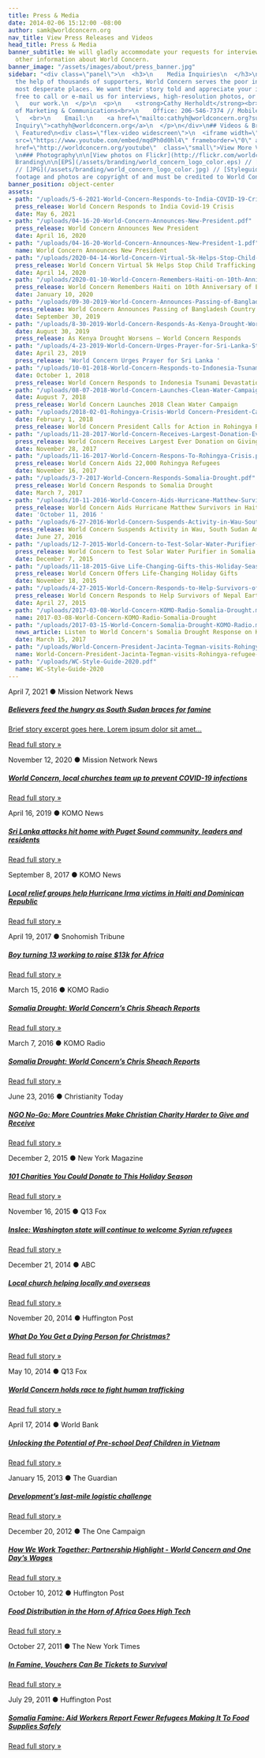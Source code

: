 ```yaml
---
title: Press & Media
date: 2014-02-06 15:12:00 -08:00
author: samk@worldconcern.org
nav_title: View Press Releases and Videos
head_title: Press & Media
banner_subtitle: We will gladly accommodate your requests for interviews, video and
  other information about World Concern.
banner_image: "/assets/images/about/press_banner.jpg"
sidebar: "<div class=\"panel\">\n  <h3>\n    Media Inquiries\n  </h3>\n  <p>\n    With
  the help of thousands of supporters, World Concern serves the poor in the world's
  most desperate places. We want their story told and appreciate your interest. Feel
  free to call or e-mail us for interviews, high-resolution photos, or video of\n
  \   our work.\n  </p>\n  <p>\n    <strong>Cathy Herholdt</strong><br>\n    Director
  of Marketing & Communications<br>\n    Office: 206-546-7374 // Mobile: 206-794-9775\n
  \   <br>\n    Email:\n    <a href=\"mailto:cathyh@worldconcern.org?subject=Media
  Inquiry\">cathyh@worldconcern.org</a>\n  </p>\n</div>\n## Videos & Branding\n###
  \ Featured\n<div class=\"flex-video widescreen\">\n  <iframe width=\"560\" height=\"315\"
  src=\"https://www.youtube.com/embed/mqdPh0d0hl4\" frameborder=\"0\" allowfullscreen=\"\"></iframe>\n</div>\n<p><a
  href=\"http://worldconcern.org/youtube\"  class=\"small\">View More Videos</a></p>\n
  \n### Photography\n\n[View photos on Flickr](http://flickr.com/worldconcern).\n\n###
  Branding\n\n[EPS](/assets/branding/world_concern_logo_color.eps) // [PNG](/assets/branding/world_concern_logo_color.png)
  // [JPG](/assets/branding/world_concern_logo_color.jpg) // [Styleguide](/uploads/WC-Style-Guide-2020.pdf)\n\n_*All
  footage and photos are copyright of and must be credited to World Concern._"
banner_position: object-center
assets:
- path: "/uploads/5-6-2021-World-Concern-Responds-to-India-COVID-19-Crisis.pdf"
  press_release: World Concern Responds to India Covid-19 Crisis
  date: May 6, 2021
- path: "/uploads/04-16-20-World-Concern-Announces-New-President.pdf"
  press_release: World Concern Announces New President
  date: April 16, 2020
- path: "/uploads/04-16-20-World-Concern-Announces-New-President-1.pdf"
  name: World Concern Announces New President
- path: "/uploads/2020-04-14-World-Concern-Virtual-5k-Helps-Stop-Child-Trafficking.pdf"
  press_release: World Concern Virtual 5k Helps Stop Child Trafficking
  date: April 14, 2020
- path: "/uploads/2020-01-10-World-Concern-Remembers-Haiti-on-10th-Anniversary-of-Earthquake.pdf"
  press_release: World Concern Remembers Haiti on 10th Anniversary of Earthquake
  date: January 10, 2020
- path: "/uploads/09-30-2019-World-Concern-Announces-Passing-of-Bangladesh-Country-Director.pdf"
  press_release: World Concern Announces Passing of Bangladesh Country Director
  date: September 30, 2019
- path: "/uploads/8-30-2019-World-Concern-Responds-As-Kenya-Drought-Worsens.pdf"
  date: August 30, 2019
  press_release: As Kenya Drought Worsens — World Concern Responds
- path: "/uploads/4-23-2019-World-Concern-Urges-Prayer-for-Sri-Lanka-Staff-are-Safe.pdf"
  date: April 23, 2019
  press_release: 'World Concern Urges Prayer for Sri Lanka '
- path: "/uploads/10-01-2018-World-Concern-Responds-to-Indonesia-Tsunami-Devastation.pdf"
  date: October 1, 2018
  press_release: World Concern Responds to Indonesia Tsunami Devastation
- path: "/uploads/08-07-2018-World-Concern-Launches-Clean-Water-Campaign.pdf"
  date: August 7, 2018
  press_release: World Concern Launches 2018 Clean Water Campaign
- path: "/uploads/2018-02-01-Rohingya-Crisis-World Concern-President-Calls-for-Action.pdf"
  date: February 1, 2018
  press_release: World Concern President Calls for Action in Rohingya Refugee Crisis
- path: "/uploads/11-28-2017-World-Concern-Receives-Largest-Donation-Ever-on-GivingTuesday.pdf"
  press_release: World Concern Receives Largest Ever Donation on Giving Tuesday
  date: November 28, 2017
- path: "/uploads/11-16-2017-World-Concern-Respons-To-Rohingya-Crisis.pdf"
  press_release: World Concern Aids 22,000 Rohingya Refugees
  date: November 16, 2017
- path: "/uploads/3-7-2017-World-Concern-Responds-Somalia-Drought.pdf"
  press_release: World Concern Responds to Somalia Drought
  date: March 7, 2017
- path: "/uploads/10-11-2016-World-Concern-Aids-Hurricane-Matthew-Survivors-in-Haiti.pdf"
  press_release: World Concern Aids Hurricane Matthew Survivors in Haiti
  date: 'October 11, 2016 '
- path: "/uploads/6-27-2016-World-Concern-Suspends-Activity-in-Wau-South-Sudan-Amidst-Violence.pdf"
  press_release: World Concern Suspends Activity in Wau, South Sudan Amidst Violence
  date: June 27, 2016
- path: "/uploads/12-7-2015-World-Concern-to-Test-Solar-Water-Purifier-in-Somalia.pdf"
  press_release: World Concern to Test Solar Water Purifier in Somalia
  date: December 7, 2015
- path: "/uploads/11-18-2015-Give Life-Changing-Gifts-this-Holiday-Season.pdf"
  press_release: World Concern Offers Life-Changing Holiday Gifts
  date: November 18, 2015
- path: "/uploads/4-27-2015-World-Concern-Responds-to-Help-Survivors-of-Nepal-Earthquake.pdf"
  press_release: World Concern Responds to Help Survivors of Nepal Earthquake
  date: April 27, 2015
- path: "/uploads/2017-03-08-World-Concern-KOMO-Radio-Somalia-Drought.mp3"
  name: 2017-03-08-World-Concern-KOMO-Radio-Somalia-Drought
- path: "/uploads/2017-03-15-World-Concern-Somalia-Drought-KOMO-Radio.mp3"
  news_article: Listen to World Concern's Somalia Drought Response on KOMO Radio
  date: March 15, 2017
- path: "/uploads/World-Concern-President-Jacinta-Tegman-visits-Rohingya-refugee-families-in-Bangladesh-Jan-2018.jpg"
  name: World-Concern-President-Jacinta-Tegman-visits-Rohingya-refugee-families-in-Bangladesh-Jan-2018
- path: "/uploads/WC-Style-Guide-2020.pdf"
  name: WC-Style-Guide-2020
---
```


<!-- news item -->
<div class="news-item">
  <p class="text-sm font-bold">
    <time>April 7, 2021</time>
    <span class="separator mx-1">&#9679;</span>
    <span>Mission Network News</span>
  </p>
  <h5>
    <a target="_blank"
      href="https://www.mnnonline.org/news/believers-feed-the-hungry-as-south-sudan-braces-for-famine/">
      Believers feed the hungry as South Sudan braces for famine<p class="hidden lg:text-ba
                se">
  </h5>
  Brief story excerpt goes here. Lorem ipsum dolor sit amet...
  </p>
  </a>
  <p class="mt-2">
    <a target="_blank" href="https://www.mnnonline.org/news/believers-feed-the-hungry-as-south-sudan-braces-for-famine/"
      class="wc-text-link">
      Read full story <span class="text-base sm:text-lg">&raquo;</span>
    </a>
  </p>
</div>
<!-- / news item -->

<!-- news item -->
<div class="news-item">
  <p class="text-sm font-bold">
    <time>November 12, 2020</time>
    <span class="separator mx-1">&#9679;</span>
    <span>Mission Network News</span>
  </p>
  <h5>
    <a target="_blank"
      href="https://www.mnnonline.org/news/world-concern-local-churches-team-up-to-prevent-covid-19-infections/">
      World Concern, local churches team up to prevent COVID-19 infections
    </a>
  </h5>
  <p class="mt-2">
    <a target="_blank"
      href="https://www.mnnonline.org/news/world-concern-local-churches-team-up-to-prevent-covid-19-infections/"
      class="wc-text-link">
      Read full story <span class="text-base sm:text-lg">&raquo;</span>
    </a>
  </p>
</div>
<!-- / news item -->

<!-- news item -->
<div class="news-item">
  <p class="text-sm font-bold">
    <time>April 16, 2019</time>
    <span class="separator mx-1">&#9679;</span>
    <span>KOMO News</span>
  </p>
  <h5>
    <a target="_blank"
      href="https://komonews.com/news/local/sri-lanka-attacks-hit-home-with-puget-sound-community-leaders-and-residents">
      Sri Lanka attacks hit home with Puget Sound community, leaders and residents
    </a>
  </h5>
  <p class="mt-2">
    <a target="_blank"
      href="https://komonews.com/news/local/sri-lanka-attacks-hit-home-with-puget-sound-community-leaders-and-residents"
      class="wc-text-link">
      Read full story <span class="text-base sm:text-lg">&raquo;</span>
    </a>
  </p>
</div>
<!-- / news item -->

<!-- news item -->
<div class="news-item">
  <p class="text-sm font-bold">
    <time>September 8, 2017</time>
    <span class="separator mx-1">&#9679;</span>
    <span>KOMO News</span>
  </p>
  <h5>
    <a target="_blank"
      href="http://komonews.com/news/local/local-relief-groups-help-hurricane-irma-victims-in-haiti-and-dominican-republic">
      Local relief groups help Hurricane Irma victims in Haiti and Dominican Republic
    </a>
  </h5>
  <p class="mt-2">
    <a target="_blank"
      href="http://komonews.com/news/local/local-relief-groups-help-hurricane-irma-victims-in-haiti-and-dominican-republic"
      class="wc-text-link">
      Read full story <span class="text-base sm:text-lg">&raquo;</span>
    </a>
  </p>
</div>
<!-- / news item -->

<!-- news item -->
<div class="news-item">
  <p class="text-sm font-bold">
    <time>April 19, 2017</time>
    <span class="separator mx-1">&#9679;</span>
    <span>Snohomish Tribune</span>
  </p>
  <h5>
    <a target="_blank"
      href="http://www.snoho.com/html/stories_2017/04192017_Snohomish_teen_seeks_13000_for_13th_birthday.html">
      Boy turning 13 working to raise $13k for Africa
    </a>
  </h5>
  <p class="mt-2">
    <a target="_blank"
      href="http://www.snoho.com/html/stories_2017/04192017_Snohomish_teen_seeks_13000_for_13th_birthday.html"
      class="wc-text-link">
      Read full story <span class="text-base sm:text-lg">&raquo;</span>
    </a>
  </p>
</div>
<!-- / news item -->

<!-- news item -->
<div class="news-item">
  <p class="text-sm font-bold">
    <time>March 15, 2016</time>
    <span class="separator mx-1">&#9679;</span>
    <span>KOMO Radio</span>
  </p>
  <h5>
    <a target="_blank" href="https://worldconcern.org/uploads/2017-03-15-World-Concern-Somalia-Drought-KOMO-Radio.mp3">
      Somalia Drought: World Concern’s Chris Sheach Reports
    </a>
  </h5>
  <p class="mt-2">
    <a target="_blank" href="https://worldconcern.org/uploads/2017-03-15-World-Concern-Somalia-Drought-KOMO-Radio.mp3"
      class="wc-text-link">
      Read full story <span class="text-base sm:text-lg">&raquo;</span>
    </a>
  </p>
</div>
<!-- / news item -->

<!-- news item -->
<div class="news-item">
  <p class="text-sm font-bold">
    <time>March 7, 2016</time>
    <span class="separator mx-1">&#9679;</span>
    <span>KOMO Radio</span>
  </p>
  <h5>
    <a target="_blank" href="https://worldconcern.org/uploads/2017-03-08-World-Concern-KOMO-Radio-Somalia-Drought.mp3">
      Somalia Drought: World Concern’s Chris Sheach Reports
    </a>
  </h5>
  <p class="mt-2">
    <a target="_blank" href="https://worldconcern.org/uploads/2017-03-08-World-Concern-KOMO-Radio-Somalia-Drought.mp3"
      class="wc-text-link">
      Read full story <span class="text-base sm:text-lg">&raquo;</span>
    </a>
  </p>
</div>
<!-- / news item -->

<!-- news item -->
<div class="news-item">
  <p class="text-sm font-bold">
    <time>June 23, 2016</time>
    <span class="separator mx-1">&#9679;</span>
    <span>Christianity Today</span>
  </p>
  <h5>
    <a target="_blank"
      href="http://www.christianitytoday.com/ct/2016/julaug/ngo-no-go-china-restrictions-makes-christian-charity-harder.html">
      NGO No-Go: More Countries Make Christian Charity Harder to Give and Receive
    </a>
  </h5>
  <p class="mt-2">
    <a target="_blank"
      href="http://www.christianitytoday.com/ct/2016/julaug/ngo-no-go-china-restrictions-makes-christian-charity-harder.html"
      class="wc-text-link">
      Read full story <span class="text-base sm:text-lg">&raquo;</span>
    </a>
  </p>
</div>
<!-- / news item -->

<!-- news item -->
<div class="news-item">
  <p class="text-sm font-bold">
    <time>December 2, 2015</time>
    <span class="separator mx-1">&#9679;</span>
    <span>New York Magazine</span>
  </p>
  <h5>
    <a target="_blank" href="http://nymag.com/thecut/2015/12/101-charities-to-donate-to-this-holiday-season.html">
      101 Charities You Could Donate to This Holiday Season
    </a>
  </h5>
  <p class="mt-2">
    <a target="_blank" href="http://nymag.com/thecut/2015/12/101-charities-to-donate-to-this-holiday-season.html"
      class="wc-text-link">
      Read full story <span class="text-base sm:text-lg">&raquo;</span>
    </a>
  </p>
</div>
<!-- / news item -->

<!-- news item -->
<div class="news-item">
  <p class="text-sm font-bold">
    <time>November 16, 2015</time>
    <span class="separator mx-1">&#9679;</span>
    <span>Q13 Fox</span>
  </p>
  <h5>
    <a target="_blank" href="http://q13fox.com/2015/11/16/washingtonians-respond-to-states-shunning-syrian-refugees/">
      Inslee: Washington state will continue to welcome Syrian refugees
    </a>
  </h5>
  <p class="mt-2">
    <a target="_blank" href="http://q13fox.com/2015/11/16/washingtonians-respond-to-states-shunning-syrian-refugees/"
      class="wc-text-link">
      Read full story <span class="text-base sm:text-lg">&raquo;</span>
    </a>
  </p>
</div>
<!-- / news item -->

<!-- news item -->
<div class="news-item">
  <p class="text-sm font-bold">
    <time>December 21, 2014</time>
    <span class="separator mx-1">&#9679;</span>
    <span>ABC</span>
  </p>
  <h5>
    <a target="_blank"
      href="http://www.13wham.com/news/features/top-stories/stories/local-church-helping-locally-overseas-18685.shtml">
      Local church helping locally and overseas
    </a>
  </h5>
  <p class="mt-2">
    <a target="_blank"
      href="http://www.13wham.com/news/features/top-stories/stories/local-church-helping-locally-overseas-18685.shtml"
      class="wc-text-link">
      Read full story <span class="text-base sm:text-lg">&raquo;</span>
    </a>
  </p>
</div>
<!-- / news item -->

<!-- news item -->
<div class="news-item">
  <p class="text-sm font-bold">
    <time>November 20, 2014</time>
    <span class="separator mx-1">&#9679;</span>
    <span>Huffington Post</span>
  </p>
  <h5>
    <a target="_blank" href="http://www.huffingtonpost.com/cathy-herholdt/what-do-you-get-a-dying-p_b_6193114.html">
      What Do You Get a Dying Person for Christmas?
    </a>
  </h5>
  <p class="mt-2">
    <a target="_blank" href="http://www.huffingtonpost.com/cathy-herholdt/what-do-you-get-a-dying-p_b_6193114.html"
      class="wc-text-link">
      Read full story <span class="text-base sm:text-lg">&raquo;</span>
    </a>
  </p>
</div>
<!-- / news item -->

<!-- news item -->
<div class="news-item">
  <p class="text-sm font-bold">
    <time>May 10, 2014</time>
    <span class="separator mx-1">&#9679;</span>
    <span>Q13 Fox</span>
  </p>
  <h5>
    <a target="_blank" href="http://q13fox.com/2014/05/10/world-concern-holds-race-to-fight-human-trafficking/">
      World Concern holds race to fight human trafficking
    </a>
  </h5>
  <p class="mt-2">
    <a target="_blank" href="http://q13fox.com/2014/05/10/world-concern-holds-race-to-fight-human-trafficking/"
      class="wc-text-link">
      Read full story <span class="text-base sm:text-lg">&raquo;</span>
    </a>
  </p>
</div>
<!-- / news item -->

<!-- news item -->
<div class="news-item">
  <p class="text-sm font-bold">
    <time>April 17, 2014</time>
    <span class="separator mx-1">&#9679;</span>
    <span>World Bank</span>
  </p>
  <h5>
    <a target="_blank"
      href="http://www.worldbank.org/en/news/feature/2014/04/17/unlocking-the-potential-of-pre-school-deaf-children-in-vietnam">
      Unlocking the Potential of Pre-school Deaf Children in Vietnam
    </a>
  </h5>
  <p class="mt-2">
    <a target="_blank"
      href="http://www.worldbank.org/en/news/feature/2014/04/17/unlocking-the-potential-of-pre-school-deaf-children-in-vietnam"
      class="wc-text-link">
      Read full story <span class="text-base sm:text-lg">&raquo;</span>
    </a>
  </p>
</div>
<!-- / news item -->

<!-- news item -->
<div class="news-item">
  <p class="text-sm font-bold">
    <time>January 15, 2013</time>
    <span class="separator mx-1">&#9679;</span>
    <span>The Guardian</span>
  </p>
  <h5>
    <a target="_blank"
      href="http://www.theguardian.com/global-development-professionals-network/2013/jan/15/development-aid-distribution-logistics">
      Development’s last-mile logistic challenge
    </a>
  </h5>
  <p class="mt-2">
    <a target="_blank"
      href="http://www.theguardian.com/global-development-professionals-network/2013/jan/15/development-aid-distribution-logistics"
      class="wc-text-link">
      Read full story <span class="text-base sm:text-lg">&raquo;</span>
    </a>
  </p>
</div>
<!-- / news item -->

<!-- news item -->
<div class="news-item">
  <p class="text-sm font-bold">
    <time>December 20, 2012</time>
    <span class="separator mx-1">&#9679;</span>
    <span>The One Campaign</span>
  </p>
  <h5>
    <a target="_blank"
      href="http://www.one.org/us/2012/12/20/how-we-work-together-partnership-highlight-world-concern-and-one-days-wages/">
      How We Work Together: Partnership Highlight - World Concern and One Day’s Wages
    </a>
  </h5>
  <p class="mt-2">
    <a target="_blank"
      href="http://www.one.org/us/2012/12/20/how-we-work-together-partnership-highlight-world-concern-and-one-days-wages/"
      class="wc-text-link">
      Read full story <span class="text-base sm:text-lg">&raquo;</span>
    </a>
  </p>
</div>
<!-- / news item -->

<!-- news item -->
<div class="news-item">
  <p class="text-sm font-bold">
    <time>October 10, 2012</time>
    <span class="separator mx-1">&#9679;</span>
    <span>Huffington Post</span>
  </p>
  <h5>
    <a target="_blank" href="http://www.huffingtonpost.com/cathy-herholdt/food-distribution-in-the-_b_1955271.html">
      Food Distribution in the Horn of Africa Goes High Tech
    </a>
  </h5>
  <p class="mt-2">
    <a target="_blank" href="http://www.huffingtonpost.com/cathy-herholdt/food-distribution-in-the-_b_1955271.html"
      class="wc-text-link">
      Read full story <span class="text-base sm:text-lg">&raquo;</span>
    </a>
  </p>
</div>
<!-- / news item -->

<!-- news item -->
<div class="news-item">
  <p class="text-sm font-bold">
    <time>October 27, 2011</time>
    <span class="separator mx-1">&#9679;</span>
    <span>The New York Times</span>
  </p>
  <h5>
    <a target="_blank"
      href="http://opinionator.blogs.nytimes.com/2011/10/27/in-famine-vouchers-can-be-tickets-to-survival/">
      In Famine, Vouchers Can Be Tickets to Survival
    </a>
  </h5>
  <p class="mt-2">
    <a target="_blank"
      href="http://opinionator.blogs.nytimes.com/2011/10/27/in-famine-vouchers-can-be-tickets-to-survival/"
      class="wc-text-link">
      Read full story <span class="text-base sm:text-lg">&raquo;</span>
    </a>
  </p>
</div>
<!-- / news item -->

<!-- news item -->
<div class="news-item">
  <p class="text-sm font-bold">
    <time>July 29, 2011</time>
    <span class="separator mx-1">&#9679;</span>
    <span>Huffington Post</span>
  </p>
  <h5>
    <a target="_blank" href="http://www.huffingtonpost.com/2011/07/29/somalia-famine-aid-workers_n_913369.html">
      Somalia Famine: Aid Workers Report Fewer Refugees Making It To Food Supplies Safely
    </a>
  </h5>
  <p class="mt-2">
    <a target="_blank" href="http://www.huffingtonpost.com/2011/07/29/somalia-famine-aid-workers_n_913369.html"
      class="wc-text-link">
      Read full story <span class="text-base sm:text-lg">&raquo;</span>
    </a>
  </p>
</div>
<!-- / news item -->
